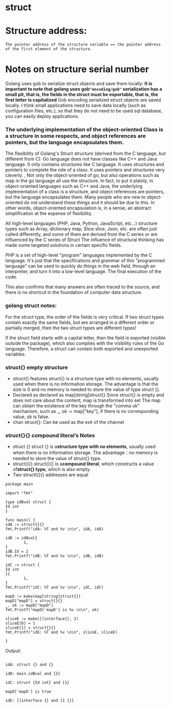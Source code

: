 # struct

# Structure address:
    The pointer address of the structure variable == the pointer address of the first element of the structure.

# Notes on structure serial number

Golang uses gob to serialize struct objects and save them locally:
**It is important to note that golang uses gob```"encoding/gob"``` serialization has a small pit, that is, the fields in the struct must be exportable, that is, the first letter is capitalized**
Gob encoding serialized struct objects are saved locally. I think small applications need to save data locally (such as configuration files, etc.), so that they do not need to be used
sql database, you can easily deploy applications.

### The underlying implementation of the object-oriented Class is a structure in some respects, and object references are pointers, but the language encapsulates them.

The flexibility of Golang's Struct structure (derived from the C language, but different from C):
Go language does not have classes like C++ and Java language. It only contains structures like C language. It uses structures and pointers to complete the role of a class. It uses pointers and structures very cleverly. , Not only the object-oriented of go, but also operations such as map in the go language all use the structure. In fact, to put it plainly, in object-oriented languages ​​such as C++ and Java, the underlying implementation of a class is a structure, and object references are pointers, but the language encapsulates them. Many people who are new to object-oriented do not understand these things and it should be due to this.
In other words, object-oriented encapsulation is, in a sense, an abstract simplification at the expense of flexibility.

All high-level languages ​​(PHP, Java, Python, JavaScript, etc...) structure types such as Array, dictionary map, Slice slice, Json, etc. are often just called differently, and some of them are derived from the C series or are influenced by the C series of Struct The influence of structural thinking has made some targeted solutions in certain specific fields.

PHP is a set of high-level "program" languages ​​implemented by the C language. It's just that the specifications and grammar of this "programmed language" can be used to quickly do things in the web field, through an interpreter, and turn it into a low-level language. The final execution of the code.

This also confirms that many answers are often traced to the source, and there is no shortcut in the foundation of computer data structure.

### golang struct notes:

For the struct type, the order of the fields is very critical. If two struct types contain exactly the same fields, but are arranged in a different order or partially merged, then the two struct types are different types!

If the struct field starts with a capital letter, then the field is exported (visible outside the package), which also complies with the visibility rules of the Go language. Therefore, a struct can contain both exported and unexported variables.

### struct{} empty structure

* struct{} features
struct{} is a structure type with no elements, usually used when there is no information storage. The advantage is that the size is 0 and no memory is needed to store the value of type struct {}.
* Declared as declared as map[string]struct{}
Since struct{} is empty and does not care about the content, map is transformed into set
The map can obtain the existence of the key through the "comma ok" mechanism, such as _, ok := map["key"], if there is no corresponding value, ok is false.
* chan struct{}: Can be used as the exit of the channel

### struct{}{} compound literal’s Notes

* struct {}
struct {} is a**structure type with no elements**, usually used when there is no information storage.
The advantage：no memory is needed to store the value of struct{} type.
* struct{}{}
struct{}{} is a**compound literal**, which constructs a value of**struct{} type**, which is also empty.
* Two structt{}{} addresses are equal

```
package main

import "fmt"

type idBval struct {
Id int
}

func main() {
idA := struct{}{}
fmt.Printf("idA: %T and %v \n\n", idA, idA)

idB := idBval{
		1,
}
idB.Id = 2
fmt.Printf("idB: %T and %v \n\n", idB, idB)

idC := struct {
Id int
}{
		1,
}
fmt.Printf("idC: %T and %v \n\n", idC, idC)

mapD := make(map[string]struct{})
mapD["mapD"] = struct{}{}
_, ok := mapD["mapD"]
fmt.Printf("mapD['mapD'] is %v \n\n", ok)

sliceE := make([]interface{}, 2)
sliceE[0] = 1
sliceE[1] = struct{}{}
fmt.Printf("idE: %T and %v \n\n", sliceE, sliceE)

}

```

Output:
```

idA: struct {} and {}

idB: main.idBval and {2}

idC: struct {Id int} and {1}

mapD['mapD'] is true

idE: []interface {} and [1 {}]

```
